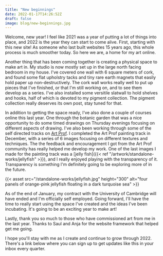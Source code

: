 ```yaml
---
title: "New beginnings"
date: 2022-01-17T14:26:52Z
draft: false
image: blog/new-beginnings.jpg
---
```


Welcome, new year!  I feel like 2021 was a year of putting a lot of things into place, and 2022 is the year they can start to come alive.  First, starting with this new site!  As someone who last built websites 15 years ago, this whole process is much smoother today.  So here we are, a home for my art online.  

Another thing that has been coming together is creating a physical space to make art in.  My studio is now mostly set up in the large north facing bedroom in my house.  I've covered one wall with 6 square meters of cork, and found some flat upholstry tacks and tiny rare earth magnets that easily hold paper up non-destructively. The cork wall works really well to put up pieces that I've finished, or that I'm still working on, and to see them develop as a series.  I've also installed some versitile slatwall to hold shelves and hooks, half of which is devoted to my pigment collection.  The pigment collection really deserves its own post, stay tuned for that.

In addition to getting the space ready, I've also done a couple of courses online this last year.  One through the botanic garden that was a nice opportunity to do some timed drawings on Thursday evenings focusing on different aspects of drawing. I've also been working through some of the self directed tracks on [Art Prof](http://artprof.org).  I completed the Art Prof painting track in December, with a series of 6 images focusing on different textures and techniques.  The the feedback and encouragement I got from the Art Prof community has really helped me develop my work.  One of the last images I made for the painting track was a [jelly fish]({{< ref "/artwork/standalone-works/jellyfish" >}}), and I really enjoyed playing with the transparency of it.  Transparency is something I'm definitely going to be exploring more of in the future.

{{< asset src="/standalone-works/jellyfish.jpg" height="300" alt="four panels of orange-pink jellyfish floating in a dark turquoise sea" >}}

As of the end of January, my contract with the University of Cambridge will have ended and I'm officially self employed.  Going forward, I'll have the time to really start using the space I've created and the ideas I've been incubating.  It's going to be an exciting year to make art!

Lastly, thank you so much to those who have commissioned art from me in the last year.  Thanks to Saul and Anja for the website framework that helped get me going.  

I hope you'll stay with me as I create and continue to grow through 2022.  There's a link below where you can sign up to get updates like this in your inbox every quarter.  
